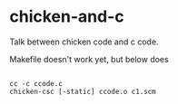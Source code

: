 # chicken-and-c

Talk between chicken code and c code.  

Makefile doesn't work yet, but below does
~~~

cc -c ccode.c
chicken-csc [-static] ccode.o c1.scm


~~~

